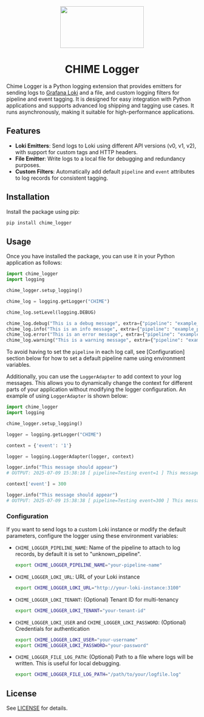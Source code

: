<div align="center">
    <img src="./static/CHIME_Logger_Logo.png" width="220", height="110">
</div>

<h1 align="center">CHIME Logger</h1>

Chime Logger is a Python logging extension that provides emitters for sending logs to [Grafana Loki](https://grafana.com/oss/loki/) and a file, and custom logging filters for pipeline and event tagging. It is designed for easy integration with Python applications and supports advanced log shipping and tagging use cases. It runs asynchronously, making it suitable for high-performance applications.

## Features

- **Loki Emitters**: Send logs to Loki using different API versions (v0, v1, v2), with support for custom tags and HTTP headers.
- **File Emitter**: Write logs to a local file for debugging and redundancy purposes.
- **Custom Filters**: Automatically add default `pipeline` and `event` attributes to log records for consistent tagging.

## Installation

Install the package using pip:

```bash
pip install chime_logger
```

## Usage

Once you have installed the package, you can use it in your Python application as follows:

```python
import chime_logger
import logging

chime_logger.setup_logging()

chime_log = logging.getLogger("CHIME")

chime_log.setLevel(logging.DEBUG)

chime_log.debug("This is a debug message", extra={"pipeline": "example_pipeline", "event": "example_event"})
chime_log.info("This is an info message", extra={"pipeline": "example_pipeline", "event": "example_event"})
chime_log.error("This is an error message", extra={"pipeline": "example_pipeline", "event": "example_event"})
chime_log.warning("This is a warning message", extra={"pipeline": "example_pipeline", "event": "example_event"})
```

To avoid having to set the `pipeline` in each log call, see [Configuration] section below for how to set a default pipeline name using environment variables.

Additionally, you can use the `LoggerAdapter` to add context to your log messages. This allows you to dynamically change the context for different parts of your application without modifying the logger configuration. An example of using `LoggerAdapter` is shown below:

```python
import chime_logger
import logging

chime_logger.setup_logging()

logger = logging.getLogger("CHIME")

context = {'event': '1'}

logger = logging.LoggerAdapter(logger, context)

logger.info("This message should appear")
# OUTPUT: 2025-07-09 15:38:18 [ pipeline=Testing event=1 ] This message should appear

context['event'] = 300

logger.info("This message should appear")
# OUTPUT: 2025-07-09 15:38:38 [ pipeline=Testing event=300 ] This message should appear
```

### Configuration

If you want to send logs to a custom Loki instance or modify the default parameters, configure the logger using these environment variables:

- `CHIME_LOGGER_PIPELINE_NAME`: Name of the pipeline to attach to log records, by default it is set to "unknown_pipeline".
  ```bash
  export CHIME_LOGGER_PIPELINE_NAME="your-pipeline-name"
  ```
- `CHIME_LOGGER_LOKI_URL`: URL of your Loki instance
  ```bash
  export CHIME_LOGGER_LOKI_URL="http://your-loki-instance:3100"
  ```
- `CHIME_LOGGER_LOKI_TENANT`: (Optional) Tenant ID for multi-tenancy
  ```bash
  export CHIME_LOGGER_LOKI_TENANT="your-tenant-id"
  ```
- `CHIME_LOGGER_LOKI_USER` and `CHIME_LOGGER_LOKI_PASSWORD`: (Optional) Credentials for authentication
  ```bash
  export CHIME_LOGGER_LOKI_USER="your-username"
  export CHIME_LOGGER_LOKI_PASSWORD="your-password"
  ```
- `CHIME_LOGGER_FILE_LOG_PATH`: (Optional) Path to a file where logs will be written. This is useful for local debugging.
  ```bash
  export CHIME_LOGGER_FILE_LOG_PATH="/path/to/your/logfile.log"
  ```

## License

See [LICENSE](LICENSE) for details.
